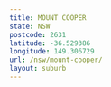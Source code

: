 ```yaml
---
title: MOUNT COOPER
state: NSW
postcode: 2631
latitude: -36.529386
longitude: 149.306729
url: /nsw/mount-cooper/
layout: suburb
---
```

